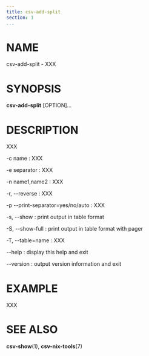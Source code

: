 ```yaml
---
title: csv-add-split
section: 1
...
```


# NAME #

csv-add-split - XXX

# SYNOPSIS #

**csv-add-split** [OPTION]...

# DESCRIPTION #

XXX

-c name
:   XXX

-e separator
:   XXX

-n name1,name2
:   XXX

-r, --reverse
:   XXX

-p  --print-separator=yes/no/auto
:   XXX

-s, --show
:   print output in table format

-S, --show-full
:   print output in table format with pager

-T, --table=name
:   XXX

--help
:   display this help and exit

--version
:   output version information and exit

# EXAMPLE #

XXX

# SEE ALSO #

**csv-show**(1), **csv-nix-tools**(7)
